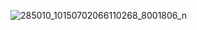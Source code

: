 
![285010_10150702066110268_8001806_n](https://cloud.githubusercontent.com/assets/22137362/18583178/fc708256-7c19-11e6-90b6-e3816275266a.jpg)
